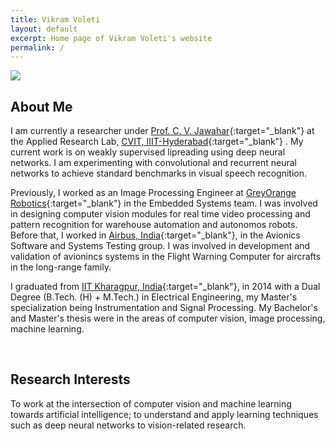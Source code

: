 ```yaml
---
title: Vikram Voleti
layout: default
excerpt: Home page of Vikram Voleti's website
permalink: /
---
```


<img class="profile-picture" src="{{site.url}}{{site.baseurl}}/images/bindu_akka_f_small.jpg">

## About Me

I am currently a researcher under [Prof. C. V. Jawahar](https://faculty.iiit.ac.in/~jawahar/){:target="_blank"} at the Applied Research Lab, [CVIT, IIIT-Hyderabad](https://cvit.iiit.ac.in){:target="_blank"} . My current work is on weakly supervised lipreading using deep neural networks. I am experimenting with convolutional and recurrent neural networks to achieve standard benchmarks in visual speech recognition.

Previously, I worked as an Image Processing Engineer at [GreyOrange Robotics](http://www.greyorange.com/){:target="_blank"} in the Embedded Systems team. I was involved in designing computer vision modules for real time video processing and pattern recognition for warehouse automation and autonomos robots. Before that, I worked in [Airbus, India](http://www.airbus.com/){:target="_blank"}, in the Avionics Software and Systems Testing group. I was involved in development and validation of avionincs systems in the Flight Warning Computer for aircrafts in the long-range family.

I graduated from [IIT Kharagpur, India](http://www.iitkgp.ac.in/){:target="_blank"}, in 2014 with a Dual Degree (B.Tech. (H) + M.Tech.) in Electrical Engineering, my Master's specialization being Instrumentation and Signal Processing. My Bachelor's and Master's thesis were in the areas of computer vision, image processing, machine learning.

<br />

## Research Interests

To work at the intersection of computer vision and machine learning towards artificial intelligence; to
understand and apply learning techniques such as deep neural networks to vision-related research.



